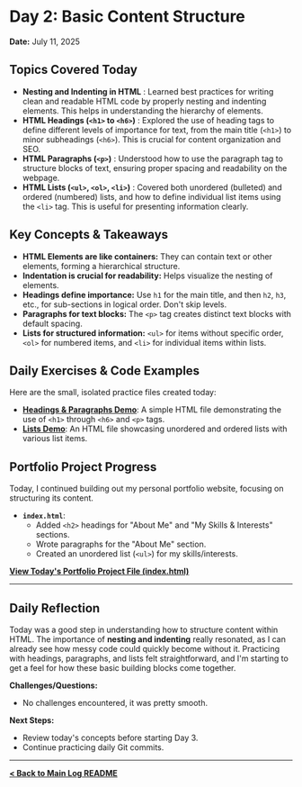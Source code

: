 # Day 2: Basic Content Structure 

**Date:** July 11, 2025

## Topics Covered Today

* **Nesting and Indenting in HTML** : Learned best practices for writing clean and readable HTML code by properly nesting and indenting elements. This helps in understanding the hierarchy of elements.
* **HTML Headings (`<h1>` to `<h6>`)** : Explored the use of heading tags to define different levels of importance for text, from the main title (`<h1>`) to minor subheadings (`<h6>`). This is crucial for content organization and SEO.
* **HTML Paragraphs (`<p>`)** : Understood how to use the paragraph tag to structure blocks of text, ensuring proper spacing and readability on the webpage.
* **HTML Lists (`<ul>`, `<ol>`, `<li>`)** : Covered both unordered (bulleted) and ordered (numbered) lists, and how to define individual list items using the `<li>` tag. This is useful for presenting information clearly.

## Key Concepts & Takeaways

* **HTML Elements are like containers:** They can contain text or other elements, forming a hierarchical structure.
* **Indentation is crucial for readability:** Helps visualize the nesting of elements.
* **Headings define importance:** Use `h1` for the main title, and then `h2`, `h3`, etc., for sub-sections in logical order. Don't skip levels.
* **Paragraphs for text blocks:** The `<p>` tag creates distinct text blocks with default spacing.
* **Lists for structured information:** `<ul>` for items without specific order, `<ol>` for numbered items, and `<li>` for individual items within lists.

## Daily Exercises & Code Examples

Here are the small, isolated practice files created today:

* **[Headings & Paragraphs Demo](./exercises/headings-paragraphs-demo.html)**: A simple HTML file demonstrating the use of `<h1>` through `<h6>` and `<p>` tags.
* **[Lists Demo](./exercises/lists-demo.html)**: An HTML file showcasing unordered and ordered lists with various list items.

## Portfolio Project Progress

Today, I continued building out my personal portfolio website, focusing on structuring its content.

* **`index.html`**:
    * Added `<h2>` headings for "About Me" and "My Skills & Interests" sections.
    * Wrote paragraphs for the "About Me" section.
    * Created an unordered list (`<ul>`) for my skills/interests.

**[View Today's Portfolio Project File (index.html)](../../project/index.html)**

---

## Daily Reflection

Today was a good step in understanding how to structure content within HTML. The importance of **nesting and indenting** really resonated, as I can already see how messy code could quickly become without it. Practicing with headings, paragraphs, and lists felt straightforward, and I'm starting to get a feel for how these basic building blocks come together.

**Challenges/Questions:**
* No challenges encountered, it was pretty smooth.

**Next Steps:**
* Review today's concepts before starting Day 3.
* Continue practicing daily Git commits.

---

**[< Back to Main Log README](../../README.md)**